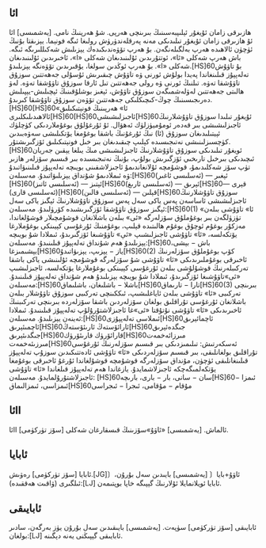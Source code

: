 ## ئاⅠ

ئاⅠ [يەشمىسى] ھازىرقى زامان ئۇيغۇر ئېلىپبەسىنىڭ بىرىنچى ھەرپى. شۇ ھەرپنىڭ نامى. ئۇ ھازىرقى زامان ئۇيغۇر تىلىدىكى مەنە پەرقلەندۈرۈش رولىغا ئىگە فونېما. يېزىقتا بۇنىڭ ئۈچۈن ئالاھىدە ھەرپ بەلگىلەنگەن. بۇ ھەرپ تۆۋەندىكىدەك يېزىلىش شەكىللىرىگە ئىگە. باش ھەرپ شەكلى «ئا»، ئوتتۇرىدىن ئۇلىنىدىغان شەكلى «ا»، ئاخىرىدىن ئۇلىنىدىغان شەكلى «ا». بۇ ھەرپ ئوڭدىن سولغا، يۇقىرىدىن تۆۋەنگە يېزىلىدۇ.[HS]60بۇ تاۋۇش تەلەپپۇز قىلىنغاندا پەيدا بولۇش ئورنى ۋە تاۋۇش چىقىرىش ئۇسۇلى جەھەتتىن  سوزۇق تاۋۇشقا تەۋە. تىلنىڭ ئورنى ۋە رولى جەھەتتىن تىل ئارقا سوزۇق تاۋۇشقا تەۋە. لەۋ ھالىتى جەھەتتىن لەۋلەشمىگەن سوزۇق تاۋۇش، ئېغىز بوشلۇقىنىڭ ئېچىلىش-يېپىلىش دەرىجىسىنىڭ چوڭ-كىچىكلىكى جەھەتتىن تۆۋەن سوزۇق تاۋۇشقا كىرىدۇ.[HS]60[HS]60«ئا» ھەرپىنىڭ فونېتىكىلىق ئالاھىدىلىكلىرى[HS]60[HS]60ئاجىزلىشىشى[HS]60ئۇيغۇر تىلىدا سوزۇق تاۋۇشلارنىڭ ئاجىزلىشىشى بىر قەدەر ئومۇميۈزلۈك ئەھۋال. ئۇ ئۇرغۇلۇق بوغۇملاردىكى كۈچلۈك ئېيتىلىدىغان سوزۇق (ئا) نىڭ ئۇرغۇنىڭ باشقا بوغۇمغا يۆتكىلىشى سەۋەبىدىن كۈچسىزلىنىشى نەتىجىسىدە كېلىپ چىقىدىغان بىر خىل فونېتىكىلىق ئۆزگىرىشتۇر.[HS]60ئويغۇر تىلىدىكى سوزۇق تاۋۇشلارنىڭ ئاجىزلىشىشى مىڭ يىلغا يېقىن جەريان ئىچىدىكى بىرخىل تارىخىي ئۆزگىرىش بولۇپ، بۇنىڭ نەتىجىسىدە بىر قىسىم سۆزلەر ھازىر تۈپ سۆز شەكلىدىمۇ، قوشۇمچە ئۇلانغاندىمۇ ئاجىزلاشقىنى بويىچە تەلەپپۇز قىلىنىۋاتىدۇ ۋە ئىملادىمۇ شۇنداق يېزىلىۋاتىدۇ. مەسىلەن:[HS]60ئېغىر — (ئەسلىسى ئاغىر)[HS]60ئېتىز — (ئەسلىسى ئاتىز)[HS]60ئېرىق — (ئەسلىسى ئارىغ)[HS]60قېرى — (ئەسلىسى قارى)[HS]60قېلىن — (ئەسلىسى قالىن)[HS]60سوزۇق تاۋۇشلارنىڭ ئاجىزلىشىشى ئاساسەن پەس ياكى سەل پەس سوزۇق تاۋۇشلارنىڭ ئېگىز ياكى سەل ئېگىز سوزۇق تاۋۇشقا ئۆزگىرىشىدە كۆرۈلىدۇ. مەسىلەن:[HS]60(1) «ئا» تاۋۇشى بىلەن تۈزۈلگەن بىر بوغۇملۇق سۆزلەرگە «ئى» بىلەن باشلانغان قوشۇمچىلار قوشۇلغاندا، مەزكۇر بوغۇم ئوچۇق بوغۇم ھالىتىدە قېلىپ، بوغۇمنىڭ ئۇرغۇسى كېيىنكى بوغۇملارغا يۆتكەلسە، «ئا» تاۋۇشى ئاجىزلىشىپ «ئې» تاۋۇشىغا ئۆزگىرىدۇ، ئىملادا شۇ بويىچە يېزىلىدۇ ھەم شۇنداق تەلەپپۇز قىلىنىدۇ. مەسىلەن:[HS]60باش − بېشى، بېشىمىزغا[HS]60ياز − يېزىپ، يېزىۋاتىدۇ[HS]60(2) كۆپ بوغۇملۇق سۆزلەرنىڭ ئاخىرقى بوغۇملىرىدىكى «ئا» تاۋۇشى شۇ سۆزلەرگە قوشۇمچە ئۇلىنىشى ياكى باشقا تەركىبلەرنىڭ قوشۇلۇشى بىلەن ئۇرغۇسى كېيىنكى بوغۇملارغا يۆتكەلسە، ئاجىزلىشىپ «ئى»تاۋۇشىغا ئۆزگىرىدۇ، ئىملادا شۇ بويىچە يېزىلىدۇ ھەم شۇنداق تەلەپپۇز قىلىنىدۇ. مەسىلەن:[HS]60باشلا − باشلىغان، باشلىماق[HS]60تارا − تارىماق[HS]60(3) بىرىنچى تەركىبى «ئا» تاۋۇشى بىلەن ئاياغلىشىپ، ئىككىنچى تەركىبى سوزۇق تاۋۇشلار بىلەن باشلانغان ئۇرغۇسى تۇراقلىق بولغان سۆزلەردىن باشقا سۆزلەردە بىرىنچى تەركىبنىڭ ئاخىرىدىكى «ئا» تاۋۇشى نۇتۇقتا «ئى»غا ئاجىزلاشتۇرۇلۇپ تەلەپپۇز قىلىنىدۇ. ئىملادا ئەينەن يېزىلىدۇ. مەسىلەن:[HS]60ئىملاسى          تەلەپپۇزى[HS]60ئاچمائېرىق        ئاچمىئېرىق[HS]60ئارائۆستەڭ        ئارىئۆستەڭ[HS]60جىگدەئېرىق        جىگدىئېرىق[HS]60قارائۆرۈك          قارىئۆرۈك[HS]60مىرزائەخمەت      مىرزىئەخمەت[HS]60ئەسكەرتىش: تىلىمىزدىكى بىر قىسىم سۆزلەرنىڭ ئۇرغۇسى تۇراقلىق بولغانلىقى، بىر قىسىم سۆزلەردىكى «ئا» تاۋۇشى ئادەتتىكىدىن سوزۇپ تەلەپپۇز قىلىنغانلىقى ئۈچۈن، مۇنداق سۆزلەرگە قوشۇمچە قوشۇلغاندا ئۇرغۇ ئاخىرقى بوغۇمغا يۆتكەلمىگەچكە ئاجىزلاشمايدۇ. يازغاندا ھەم تەلەپپۇز قىلغاندا «ئا» تاۋۇشى ئاجىزلاشتۇرۇلمايدۇ. مەسىلەن: [HS]60سان − سانى، بار − بارى، بارىچە[HS]60ئىمزا − ئىمزاسى، ئىمزالىماق[HS]60مۇقام − مۇقامى، ئىجرا − ئىجراسى

## ئاⅡ

ئاⅡ [سۆز تۈركۈمى] ئالماش. [يەشمىسى] «ئاۋۇ»سۆزىنىڭ قىسقارغان شەكلى.

## ئابايا

ئابايا [سۆز تۈركۈمى] رەۋىش.[JG]〕ئاۋۇ+بايا〔 [يەشمىسى] بايىدىن سەل بۇرۇن، ئىلگىرى (ۋاقىت ھەققىدە):[LJ] ئابايا ئويلانمايلا ئۇلارنىڭ گېپىگە خاپا بوپتىمەن.

## ئابايىقى

ئابايىقى [سۆز تۈركۈمى] سۈپەت. [يەشمىسى] بايىقىدىن سەل بۇرۇن يۈز بەرگەن، سادىر بولغان:[LJ] ئابايىقى گېپىڭنى يەنە دېگىنە.

